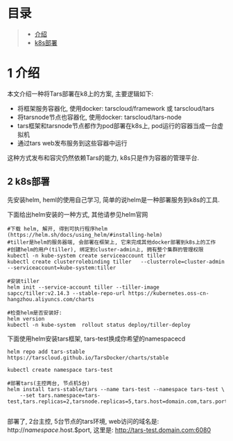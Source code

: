 
# 目录
> * [介绍](#chapter-1)
> * [k8s部署](#chapter-2)

# 1 <a id="chapter-1"></a>介绍

本文介绍一种将Tars部署在k8上的方案, 主要逻辑如下:
- 将框架服务容器化, 使用docker: tarscloud/framework 或 tarscloud/tars
- 将tarsnode节点也容器化, 使用docker: tarscloud/tars-node
- tars框架和tarsnode节点都作为pod部署在k8s上, pod运行的容器当成一台虚拟机
- 通过tars web发布服务到这些容器中运行

这种方式发布和容灾仍然依赖Tars的能力, k8s只是作为容器的管理平台.

## 2 <a id="chapter-2"></a>k8s部署

先安装helm, heml的使用自己学习, 简单的说helm是一种部署服务到k8s的工具.

下面给出helm安装的一种方式, 其他请参见helm官网
```
#下载 helm, 解开, 得到可执行程序helm (https://helm.sh/docs/using_helm/#installing-helm)
#tiller是helm的服务器端, 会部署在框架上, 它来完成其他docker部署到k8s上的工作
#创建helm的用户(tiller), 绑定到cluster-admin上, 拥有整个集群的管理权限
kubectl -n kube-system create serviceaccount tiller
kubectl create clusterrolebinding tiller   --clusterrole=cluster-admin   --serviceaccount=kube-system:tiller

#安装tiller
helm init --service-account tiller --tiller-image  sapcc/tiller:v2.14.3 --stable-repo-url https://kubernetes.oss-cn-hangzhou.aliyuncs.com/charts

#检查helm是否安装好:
helm version
kubectl -n kube-system  rollout status deploy/tiller-deploy

```

下面使用helm安装tars框架, tars-test换成你希望的namespacecd
```
helm repo add tars-stable https://tarscloud.github.io/TarsDocker/charts/stable

kubectl create namespace tars-test

#部署tars(主控两台, 节点机5台)
helm install tars-stable/tars --name tars-test --namespace tars-test \
    --set tars.namespace=tars-test,tars.replicas=2,tarsnode.replicas=5,tars.host=domain.com,tars.port=6080


```

部署了, 2台主控, 5台节点的tars环境, web访问的域名是: http://$namespace.$host.$port, 这里是: http://tars-test.domain.com:6080
